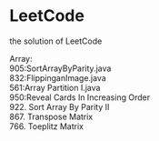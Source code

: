 # LeetCode
the solution of LeetCode

Array:  
905:SortArrayByParity.java  
832:FlippinganImage.java     
561:Array Partition I.java  
950:Reveal Cards In Increasing Order  
922. Sort Array By Parity II  
867. Transpose Matrix  
766. Toeplitz Matrix  
